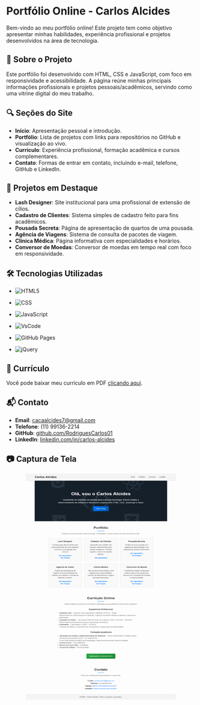 # Portfólio Online - Carlos Alcides

Bem-vindo ao meu portfólio online! Este projeto tem como objetivo apresentar minhas habilidades, experiência profissional e projetos desenvolvidos na área de tecnologia.

## 📌 Sobre o Projeto

Este portfólio foi desenvolvido com HTML, CSS e JavaScript, com foco em responsividade e acessibilidade. A página reúne minhas principais informações profissionais e projetos pessoais/acadêmicos, servindo como uma vitrine digital do meu trabalho.

## 🔍 Seções do Site

- **Início**: Apresentação pessoal e introdução.
- **Portfólio**: Lista de projetos com links para repositórios no GitHub e visualização ao vivo.
- **Currículo**: Experiência profissional, formação acadêmica e cursos complementares.
- **Contato**: Formas de entrar em contato, incluindo e-mail, telefone, GitHub e LinkedIn.

## 💼 Projetos em Destaque

- **Lash Designer**: Site institucional para uma profissional de extensão de cílios.
- **Cadastro de Clientes**: Sistema simples de cadastro feito para fins acadêmicos.
- **Pousada Secreta**: Página de apresentação de quartos de uma pousada.
- **Agência de Viagens**: Sistema de consulta de pacotes de viagem.
- **Clínica Médica**: Página informativa com especialidades e horários.
- **Conversor de Moedas**: Conversor de moedas em tempo real com foco em responsividade.

## 🛠️ Tecnologias Utilizadas

- ![HTML5](https://img.shields.io/badge/HTML5-E34F26?style=for-the-badge&logo=html5&logoColor=white)
- ![CSS](https://img.shields.io/badge/CSS3-1572B6?style=for-the-badge&logo=css3&logoColor=white)
- ![JavaScript](https://img.shields.io/badge/JavaScript-323330?style=for-the-badge&logo=javascript&logoColor=F7DF1E)
- ![VsCode](https://img.shields.io/badge/VSCode-0078D4?style=for-the-badge&logo=visual%20studio%20code&logoColor=white)
- ![GitHub Pages](https://img.shields.io/badge/GitHub_Pages-222222?style=for-the-badge&logo=github&logoColor=white)

- ![jQuery](https://img.shields.io/badge/jQuery-0769AD?style=for-the-badge&logo=jquery&logoColor=white)


## 📄 Currículo

Você pode baixar meu currículo em PDF [clicando aqui](./public/Curriculo-Desenvolvedor-rtf.pdf).

## 📬 Contato

- **Email**: cacaalcides7@gmail.com
- **Telefone**: (11) 99136-2214
- **GitHub**: [github.com/RodriguesCarlos01](https://github.com/RodriguesCarlos01)
- **LinkedIn**: [linkedin.com/in/carlos-alcides](https://www.linkedin.com/in/carlos-alcides/)

## 📷 Captura de Tela

<p align="center">
  <img src="./imagens/portfolio-carlos.png" alt="Imagem 1" width="400" height="600"/>
</p>



